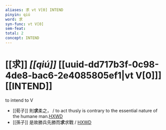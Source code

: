 ```yaml
---
aliases: 求 vt V[0] INTEND
pinyin: qiú
word: 求
syn-func: vt V[0]
sem-feat: 
total: 2
concept: INTEND 
---
```

# [[求]] *[[qiú]]*  [[uuid-dd717b3f-0c98-4de8-bac6-2e4085805ef1|vt V[0]]] [[INTEND]]
to intend to V
 - [[荀子]] 則**求**柔之，
                     / to act thusly is contrary to the essential nature of the humane man.[HXWD](https://hxwd.org/textview.html?location=KR3a0002_tls_003-14a.7)
 - [[孫子]] 是故勝兵先勝而**求**求戰 / [HXWD](https://hxwd.org/textview.html?location=KR3b0003_tls_004-2a.21)